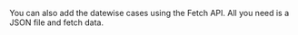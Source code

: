 You can also add the datewise cases using the Fetch API.
All you need is a JSON file and fetch data.
